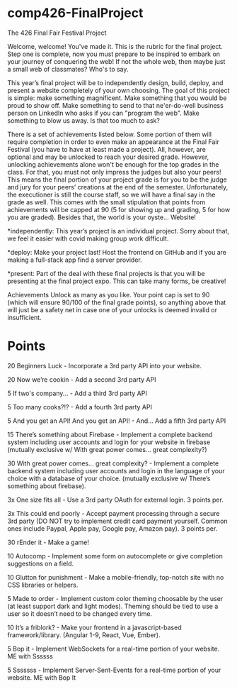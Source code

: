 # comp426-FinalProject

The 426 Final Fair Festival Project


Welcome, welcome! You've made it. This is the rubric for the final project. Step one is complete, now you must prepare to be inspired to embark on your journey of conquering the web! If not the whole web, then maybe just a small web of classmates? Who's to say.

This year’s final project will be to independently design, build, deploy, and present a website completely of your own choosing. The goal of this project is simple: make something magnificent. Make something that you would be proud to show off. Make something to send to that ne'er-do-well business person on LinkedIn who asks if you can "program the web". Make something to blow us away. Is that too much to ask?

There is a set of achievements listed below. Some portion of them will require completion in order to even make an appearance at the Final Fair Festival (you have to have at least made a project). All, however, are optional and may be unlocked to reach your desired grade. However, unlocking achievements alone won't be enough for the top grades in the class. For that, you must not only impress the judges but also your peers! This means the final portion of your project grade is for you to be the judge and jury for your peers’ creations at the end of the semester. Unfortunately, the executioner is still the course staff, so we will have a final say in the grade as well. This comes with the small stipulation that points from achievements will be capped at 90 (5 for showing up and grading, 5 for how you are graded). Besides that, the world is your oyste... Website!

*independently: This year’s project is an individual project. Sorry about that, we feel it easier with covid making group work difficult. 

*deploy: Make your project last! Host the frontend on GitHub and if you are making a full-stack app find a server provider. 

*present: Part of the deal with these final projects is that you will be presenting at the final project expo. This can take many forms, be creative! 

Achievements
Unlock as many as you like. Your point cap is set to 90 (which will ensure 90/100 of the final grade points), so anything above that will just be a safety net in case one of your unlocks is deemed invalid or insufficient. 

# Points

20   Beginners Luck - Incorporate a 3rd party API into your website.

20   Now we’re cookin - Add a second 3rd party API

5    If two's company... - Add a third 3rd party API

5    Too many cooks?!? - Add a fourth 3rd party API

5    And you get an API! And you get an API! - And... Add a fifth 3rd party API

15   There’s something about Firebase - Implement a complete backend system including user accounts and login for your website in firebase (mutually exclusive w/ With great power comes... great complexity?)

30   With great power comes... great complexity? - Implement a complete backend system including user accounts and login in the language of your choice with a database of your choice. (mutually exclusive w/ There’s something about firebase).

3x   One size fits all - Use a 3rd party OAuth for external login. 3 points per.

3x   This could end poorly - Accept payment processing through a secure 3rd party (DO NOT try to implement credit card payment yourself. Common ones include Paypal, Apple pay, Google pay, Amazon pay). 3 points per.

30   rEnder it - Make a game!

10   Autocomp - Implement some form on autocomplete or give completion suggestions on a field.

10   Glutton for punishment - Make a mobile-friendly, top-notch site with no CSS libraries or helpers. 

5    Made to order - Implement custom color theming choosable by the user (at least support dark and light modes). Theming should be tied to use a user so it doesn’t need to be changed every time. 

10   It’s a friblork? - Make your frontend in a javascript-based framework/library. (Angular 1-9, React, Vue, Ember).

5    Bop it - Implement WebSockets for a real-time portion of your website. ME with Ssssss

5    Sssssss - Implement Server-Sent-Events for a real-time portion of your website. ME with Bop It


